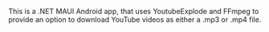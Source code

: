 This is a .NET MAUI Android app, that uses YoutubeExplode and FFmpeg to provide an option to download YouTube videos as either a .mp3 or .mp4 file.
